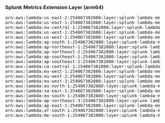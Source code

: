 <h3>Splunk Metrics Extension Layer (arm64)</h3>

<pre>
arn:aws:lambda:us-east-2:254067382080:layer:splunk-lambda-metrics-arm:18
arn:aws:lambda:us-east-1:254067382080:layer:splunk-lambda-metrics-arm:18
arn:aws:lambda:eu-central-1:254067382080:layer:splunk-lambda-metrics-arm:18
arn:aws:lambda:us-west-1:254067382080:layer:splunk-lambda-metrics-arm:18
arn:aws:lambda:us-west-2:254067382080:layer:splunk-lambda-metrics-arm:18
arn:aws:lambda:ap-south-1:254067382080:layer:splunk-lambda-metrics-arm:18
arn:aws:lambda:ap-northeast-1:254067382080:layer:splunk-lambda-metrics-arm:18
arn:aws:lambda:ap-northeast-2:254067382080:layer:splunk-lambda-metrics-arm:18
arn:aws:lambda:ap-southeast-1:254067382080:layer:splunk-lambda-metrics-arm:18
arn:aws:lambda:ap-southeast-2:254067382080:layer:splunk-lambda-metrics-arm:18
arn:aws:lambda:ca-central-1:254067382080:layer:splunk-lambda-metrics-arm:18
arn:aws:lambda:eu-west-1:254067382080:layer:splunk-lambda-metrics-arm:18
arn:aws:lambda:eu-west-2:254067382080:layer:splunk-lambda-metrics-arm:18
arn:aws:lambda:eu-west-3:254067382080:layer:splunk-lambda-metrics-arm:18
arn:aws:lambda:eu-north-1:254067382080:layer:splunk-lambda-metrics-arm:18
arn:aws:lambda:sa-east-1:254067382080:layer:splunk-lambda-metrics-arm:18
arn:aws:lambda:eu-south-1:254067382080:layer:splunk-lambda-metrics-arm:18
arn:aws:lambda:ap-northeast-3:254067382080:layer:splunk-lambda-metrics-arm:18
arn:aws:lambda:ap-east-1:254067382080:layer:splunk-lambda-metrics-arm:18
arn:aws:lambda:af-south-1:254067382080:layer:splunk-lambda-metrics-arm:18
arn:aws:lambda:me-south-1:254067382080:layer:splunk-lambda-metrics-arm:18
</pre>
